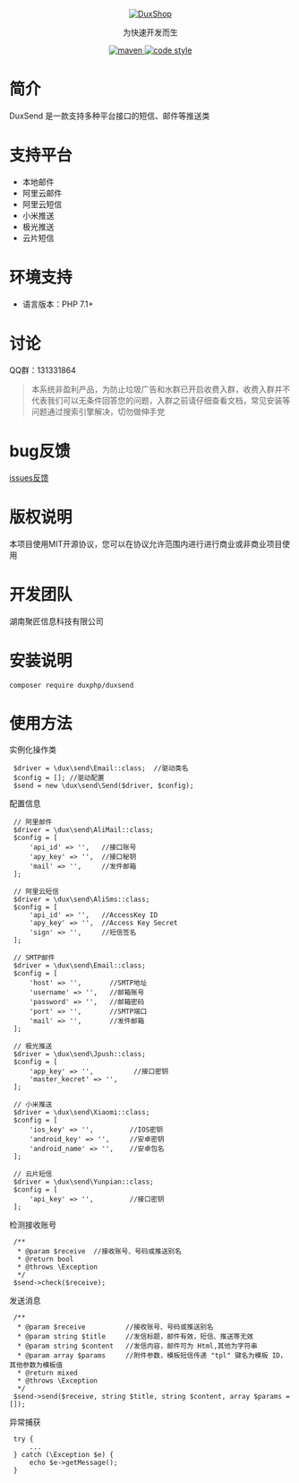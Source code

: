 
<p align="center">
  <a href="https://github.com/duxphp/duxfiles">
   <img alt="DuxShop" src="https://github.com/duxphp/duxphp/raw/master/docs/logo.png?raw=true">
  </a>
</p>

<p align="center">
  为快速开发而生
</p>

<p align="center">
  <a href="https://github.com/duxphp/duxfiles">
    <img alt="maven" src="https://img.shields.io/badge/DuxSend-v1-blue.svg">
  </a>

  <a href="http://zlib.net/zlib_license.html">
    <img alt="code style" src="https://img.shields.io/badge/zlib-licenses-brightgreen.svg">
  </a>
</p>

# 简介

DuxSend 是一款支持多种平台接口的短信、邮件等推送类

# 支持平台

- 本地邮件
- 阿里云邮件
- 阿里云短信
- 小米推送
- 极光推送
- 云片短信

# 环境支持

- 语言版本：PHP 7.1+

# 讨论

QQ群：131331864

> 本系统非盈利产品，为防止垃圾广告和水群已开启收费入群，收费入群并不代表我们可以无条件回答您的问题，入群之前请仔细查看文档，常见安装等问题通过搜索引擎解决，切勿做伸手党

# bug反馈

[issues反馈](https://github.com/duxphp/duxfiles/issues)
    
# 版权说明

本项目使用MIT开源协议，您可以在协议允许范围内进行进行商业或非商业项目使用

# 开发团队

湖南聚匠信息科技有限公司


# 安装说明

   ```
   composer require duxphp/duxsend
   ```
   
# 使用方法

实例化操作类

   ```
    $driver = \dux\send\Email::class;  //驱动类名
    $config = []; //驱动配置
    $send = new \dux\send\Send($driver, $config);
   ```
   
配置信息

   ```
    // 阿里邮件
    $driver = \dux\send\AliMail::class;
    $config = [
        'api_id' => '',   //接口账号
        'apy_key' => '',  //接口秘钥
        'mail' => '',     //发件邮箱
    ];
   ```

   ```
    // 阿里云短信
    $driver = \dux\send\AliSms::class;
    $config = [
        'api_id' => '',   //AccessKey ID
        'apy_key' => '',  //Access Key Secret
        'sign' => '',     //短信签名
    ];
   ```

   ```
    // SMTP邮件
    $driver = \dux\send\Email::class;
    $config = [
        'host' => '',       //SMTP地址
        'username' => '',   //邮箱账号
        'password' => '',   //邮箱密码
        'port' => '',       //SMTP端口
        'mail' => '',       //发件邮箱
    ];
   ```

   ```
    // 极光推送
    $driver = \dux\send\Jpush::class;
    $config = [
        'app_key' => '',          //接口密钥
        'master_kecret' => '',
    ];
   ```
    
   ```
    // 小米推送
    $driver = \dux\send\Xiaomi::class;
    $config = [
        'ios_key' => '',         //IOS密钥
        'android_key' => '',     //安卓密钥
        'android_name' => '',    //安卓包名
    ];
   ```

   ```
    // 云片短信
    $driver = \dux\send\Yunpian::class;
    $config = [
        'api_key' => '',         //接口密钥
    ];
   ```
   
检测接收账号
    
   ```
    /**
     * @param $receive  //接收账号、号码或推送别名
     * @return bool
     * @throws \Exception
     */
    $send->check($receive);
   ```
    
发送消息
    
   ```
    /**
     * @param $receive          //接收账号、号码或推送别名
     * @param string $title     //发信标题，邮件有效，短信、推送等无效
     * @param string $content   //发信内容，邮件可为 Html,其他为字符串
     * @param array $params     //附件参数，模板短信传递 "tpl" 键名为模板 ID，其他参数为模板值
     * @return mixed
     * @throws \Exception
     */
    $send->send($receive, string $title, string $content, array $params = []);
   ```
    
异常捕获

   ```
    try {
        ...
    } catch (\Exception $e) {
        echo $e->getMessage();
    }
   ```
